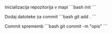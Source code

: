 
Inicializacija repozitorija v mapi
´´´bash
init
´´´

Dodaj datoteke za commit
´´´bash
git add .
´´´

Commit sprememb
´´´bash
git commit -m "opis"
´´´
